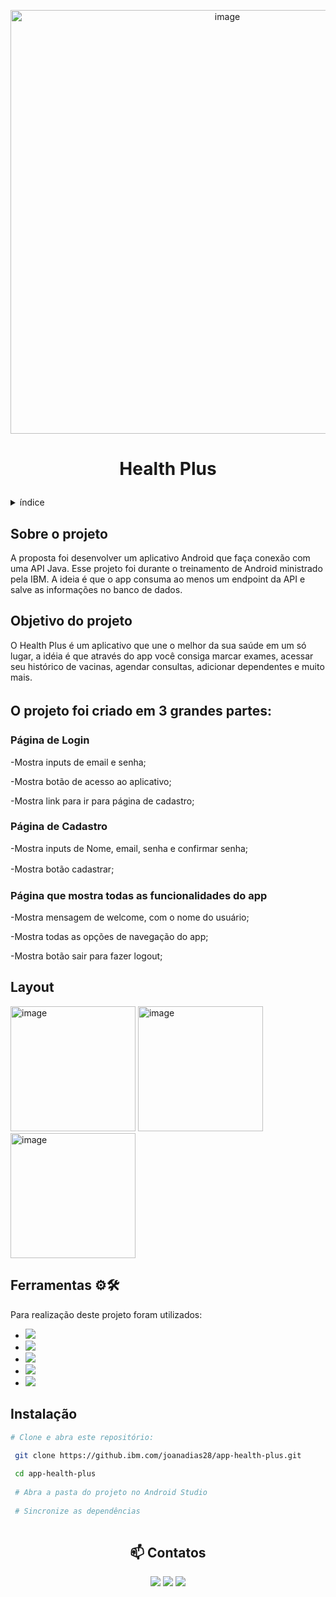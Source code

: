 
<p align="center"> <img width="678" alt="image" src="https://media.github.ibm.com/user/411747/files/81b09880-5f75-11ed-9026-39b40046ea02"></p>


# <p align="center"> Health Plus </p>



<!-- TABLE OF CONTENTS -->
<details>
  <summary>índice</summary>
  <ol>
    <li>
      <a href="#sobre-o-projeto">Sobre o Projeto</a>
    </li>
    <li>
      <a href="#objetivo">Objetivo do Projeto</a>
    </li>
    <li>
      <a href="#partes">Partes do Projeto</a>
    </li>
    <li>
      <a href="#layout">Layout</a>
    </li>
     <li>
      <a href="#ferramentas">Ferramentas</a>
    </li>
    <li>
      <a href="#swagger">Documentação da API</a>
    </li>
    <li>
      <a href="#instalacao">Instalação</a>
    </li>
    <li>
      <a href="#contato">Contatos</a>
    </li>
  </ol>
</details>


## <div id="sobre-o-projeto"> Sobre o projeto

A proposta foi desenvolver um aplicativo Android que faça conexão com uma API Java. Esse projeto foi durante o treinamento de Android ministrado pela IBM. A ideia é que o app consuma ao menos um endpoint da API e salve as informações no banco de dados.
</div>

## <div id="objetivo"> Objetivo do projeto

O Health Plus é um aplicativo que une o melhor da sua saúde em um só lugar, a idéia é que através do app você consiga marcar exames, acessar seu histórico de vacinas, agendar consultas, adicionar dependentes e muito mais.</div>

## <div id="partes"> O projeto foi criado em 3 grandes partes:ㅤ
  
### Página de Login

-Mostra inputs de email e senha;

-Mostra botão de acesso ao aplicativo;

-Mostra link para ir para página de cadastro;

### Página de Cadastro

-Mostra inputs de Nome, email, senha e confirmar senha;

-Mostra botão cadastrar;
ㅤ
### Página que mostra todas as funcionalidades do app

-Mostra mensagem de welcome, com o nome do usuário;

-Mostra todas as opções de navegação do app;

-Mostra botão sair para fazer logout;
</div>


## <div id="layout"> Layout

<img width="200" alt="image" src="https://media.github.ibm.com/user/411747/files/9a5d2f00-5bc0-11ed-9164-fbf5ce258025"> <img width="200" alt="image" src="https://media.github.ibm.com/user/411747/files/aba63b80-5bc0-11ed-8950-1f2bcd25bee4"> <img width="200" alt="image" src="https://media.github.ibm.com/user/411747/files/b5c83a00-5bc0-11ed-9947-37f8b05fbe81">
<div>
  
 
 
## <div id="ferramentas"> Ferramentas ⚙️🛠
  
  Para  realização deste projeto foram utilizados:

* <img src="https://img.shields.io/badge/-Java-%230077B5?style=for-the-badge&logo=java&logoColor=white" target="_blank">
* <img src="https://img.shields.io/badge/-Android-%3DDC84?style=for-the-badge&logo=android&logoColor=white" target="_blank">
* <img src="https://img.shields.io/badge/-Mysql-4479A1?style=for-the-badge&logo=mysql&logoColor=white" target="_blank">
* <img src="https://img.shields.io/badge/-Gradle-02303A?style=for-the-badge&logo=gradle&logoColor=white" target="_blank">
* <img src="https://img.shields.io/badge/-Postman-FF6C37?style=for-the-badge&logo=postman&logoColor=white" target="_blank">
</div>

## <div id="instalacao"> Instalação
  
 ```sh
 # Clone e abra este repositório:
  
  git clone https://github.ibm.com/joanadias28/app-health-plus.git
 
  cd app-health-plus
  
  # Abra a pasta do projeto no Android Studio
  
  # Sincronize as dependências
  
  ```
  
  </div>
  
## <div id="contato" align="center">📫 Contatos


<p align="center">
<a href="https://www.linkedin.com/in/joana-dias-b3a742168/" target="_blank"><img src="https://img.shields.io/badge/-LinkedIn-%230077B5?style=for-the-badge&logo=linkedin&logoColor=white" target="_blank"></a>
<a href = "https://api.whatsapp.com/send/?phone=5521973593295&text&app_absent=0"><img src="https://img.shields.io/badge/WhatsApp-25D366?style=for-the-badge&logo=whatsapp&logoColor=white"></a>
<a href = "mailto:dias.jo1992@gmail.com"><img src="https://img.shields.io/badge/-Gmail-%23333?style=for-the-badge&logo=gmail&logoColor=white" target="_blank"></a></p>
</div>
